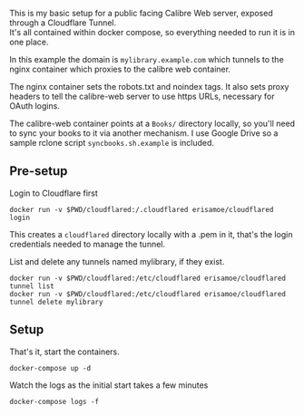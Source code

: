 This is my basic setup for a public facing Calibre Web server, exposed through a Cloudflare Tunnel.  
It's all contained within docker compose, so everything needed to run it is in one place. 

In this example the domain is `mylibrary.example.com` which tunnels to the nginx container which proxies to the calibre web container.  

The nginx container sets the robots.txt and noindex tags.  It also sets proxy headers to tell the calibre-web server to use https URLs, necessary for OAuth logins. 

The calibre-web container points at a `Books/` directory locally, so you'll need to sync your books to it via another mechanism.  I use Google Drive so a sample rclone script `syncbooks.sh.example` is included.


## Pre-setup

Login to Cloudflare first

    docker run -v $PWD/cloudflared:/.cloudflared erisamoe/cloudflared login

This creates a `cloudflared` directory locally with a .pem in it, that's the login credentials needed to manage the tunnel.

List and delete any tunnels named mylibrary, if they exist. 

    docker run -v $PWD/cloudflared:/etc/cloudflared erisamoe/cloudflared tunnel list
    docker run -v $PWD/cloudflared:/etc/cloudflared erisamoe/cloudflared tunnel delete mylibrary


## Setup

That's it, start the containers. 

    docker-compose up -d 

Watch the logs as the initial start takes a few minutes

    docker-compose logs -f


